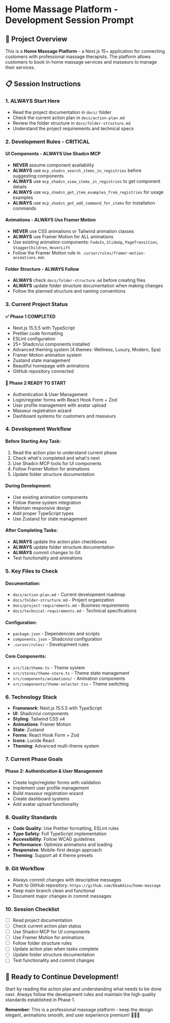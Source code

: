 # Home Massage Platform - Development Session Prompt

## 🎯 Project Overview

This is a **Home Massage Platform** - a Next.js 15+ application for connecting customers with professional massage therapists. The platform allows customers to book in-home massage services and masseurs to manage their services.

## 📋 Session Instructions

### 1. **ALWAYS Start Here**

- Read the project documentation in `docs/` folder
- Check the current action plan in `docs/action-plan.md`
- Review the folder structure in `docs/folder-structure.md`
- Understand the project requirements and technical specs

### 2. **Development Rules - CRITICAL**

#### **UI Components - ALWAYS Use Shadcn MCP**

- **NEVER** assume component availability
- **ALWAYS** use `mcp_shadcn_search_items_in_registries` before suggesting components
- **ALWAYS** use `mcp_shadcn_view_items_in_registries` to get component details
- **ALWAYS** use `mcp_shadcn_get_item_examples_from_registries` for usage examples
- **ALWAYS** use `mcp_shadcn_get_add_command_for_items` for installation commands

#### **Animations - ALWAYS Use Framer Motion**

- **NEVER** use CSS animations or Tailwind animation classes
- **ALWAYS** use Framer Motion for ALL animations
- Use existing animation components: `FadeIn`, `SlideUp`, `PageTransition`, `StaggerChildren`, `HoverLift`
- Follow the Framer Motion rule in `.cursor/rules/framer-motion-animations.mdc`

#### **Folder Structure - ALWAYS Follow**

- **ALWAYS** check `docs/folder-structure.md` before creating files
- **ALWAYS** update folder structure documentation when making changes
- Follow the planned structure and naming conventions

### 3. **Current Project Status**

#### **✅ Phase 1 COMPLETED**

- Next.js 15.5.5 with TypeScript
- Prettier code formatting
- ESLint configuration
- 25+ Shadcn/ui components installed
- Advanced theming system (4 themes: Wellness, Luxury, Modern, Spa)
- Framer Motion animation system
- Zustand state management
- Beautiful homepage with animations
- GitHub repository connected

#### **🚀 Phase 2 READY TO START**

- Authentication & User Management
- Login/register forms with React Hook Form + Zod
- User profile management with avatar upload
- Masseur registration wizard
- Dashboard systems for customers and masseurs

### 4. **Development Workflow**

#### **Before Starting Any Task:**

1. Read the action plan to understand current phase
2. Check what's completed and what's next
3. Use Shadcn MCP tools for UI components
4. Follow Framer Motion for animations
5. Update folder structure documentation

#### **During Development:**

- Use existing animation components
- Follow theme system integration
- Maintain responsive design
- Add proper TypeScript types
- Use Zustand for state management

#### **After Completing Tasks:**

- **ALWAYS** update the action plan checkboxes
- **ALWAYS** update folder structure documentation
- **ALWAYS** commit changes to Git
- Test functionality and animations

### 5. **Key Files to Check**

#### **Documentation:**

- `docs/action-plan.md` - Current development roadmap
- `docs/folder-structure.md` - Project organization
- `docs/project-requirements.md` - Business requirements
- `docs/technical-requirements.md` - Technical specifications

#### **Configuration:**

- `package.json` - Dependencies and scripts
- `components.json` - Shadcn/ui configuration
- `.cursor/rules/` - Development rules

#### **Core Components:**

- `src/lib/theme.ts` - Theme system
- `src/stores/theme-store.ts` - Theme state management
- `src/components/animations/` - Animation components
- `src/components/theme-selector.tsx` - Theme switching

### 6. **Technology Stack**

- **Framework**: Next.js 15.5.5 with TypeScript
- **UI**: Shadcn/ui components
- **Styling**: Tailwind CSS v4
- **Animations**: Framer Motion
- **State**: Zustand
- **Forms**: React Hook Form + Zod
- **Icons**: Lucide React
- **Theming**: Advanced multi-theme system

### 7. **Current Phase Goals**

#### **Phase 2: Authentication & User Management**

- Create login/register forms with validation
- Implement user profile management
- Build masseur registration wizard
- Create dashboard systems
- Add avatar upload functionality

### 8. **Quality Standards**

- **Code Quality**: Use Prettier formatting, ESLint rules
- **Type Safety**: Full TypeScript implementation
- **Accessibility**: Follow WCAG guidelines
- **Performance**: Optimize animations and loading
- **Responsive**: Mobile-first design approach
- **Theming**: Support all 4 theme presets

### 9. **Git Workflow**

- Always commit changes with descriptive messages
- Push to GitHub repository: `https://github.com/EbaAdisu/home-massage`
- Keep main branch clean and functional
- Document major changes in commit messages

### 10. **Session Checklist**

- [ ] Read project documentation
- [ ] Check current action plan status
- [ ] Use Shadcn MCP for UI components
- [ ] Use Framer Motion for animations
- [ ] Follow folder structure rules
- [ ] Update action plan when tasks complete
- [ ] Update folder structure documentation
- [ ] Test functionality and commit changes

## 🎯 **Ready to Continue Development!**

Start by reading the action plan and understanding what needs to be done next. Always follow the development rules and maintain the high quality standards established in Phase 1.

**Remember**: This is a professional massage platform - keep the design elegant, animations smooth, and user experience premium! 🧘‍♀️✨
